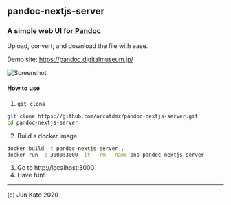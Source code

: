 ## pandoc-nextjs-server

### A simple web UI for [Pandoc](https://pandoc.org/)

Upload, convert, and download the file with ease.

Demo site: https://pandoc.digitalmuseum.jp/

![Screenshot](https://i.gyazo.com/9ad5ea13216154750470b0659157facb.png)

#### How to use

1. `git clone`

```sh
git clone https://github.com/arcatdmz/pandoc-nextjs-server.git
cd pandoc-nextjs-server
```

2. Build a docker image

```sh
docker build -t pandoc-nextjs-server .
docker run -p 3000:3000 -it --rm --name pns pandoc-nextjs-server
```

3. Go to http://localhost:3000
4. Have fun!

---

(c) Jun Kato 2020
